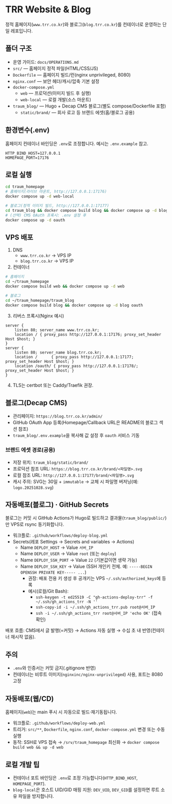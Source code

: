 # TRR Website & Blog

정적 홈페이지(`www.trr.co.kr`)와 블로그(`blog.trr.co.kr`)를 컨테이너로 운영하는 단일 레포입니다.

## 폴더 구조
- 운영 가이드: `docs/OPERATIONS.md`
- `src/` — 홈페이지 정적 파일(HTML/CSS/JS)
- `Dockerfile` — 홈페이지 빌드/런(nginx unprivileged, 8080)
- `nginx.conf` — 보안 헤더/캐시/압축 기본 설정
- `docker-compose.yml`
  - `web` — 프로덕션(이미지 빌드 후 실행)
  - `web-local` — 로컬 개발(소스 마운트)
- `traum_blog/` — Hugo + Decap CMS 블로그(별도 compose/Dockerfile 포함)
  - `static/brand/` — 회사 로고 등 브랜드 에셋(홈/블로그 공용)

## 환경변수(.env)
홈페이지 컨테이너 바인딩은 `.env`로 조정합니다. 예시는 `.env.example` 참고.

```
HTTP_BIND_HOST=127.0.0.1
HOMEPAGE_PORT=17176
```

## 로컬 실행
```bash
cd traum_homepage
# 홈페이지(라이브 마운트, http://127.0.0.1:17176)
docker compose up -d web-local

# 블로그(정적 이미지 빌드, http://127.0.0.1:17177)
cd traum_blog && docker compose build blog && docker compose up -d blog
# (선택) CMS OAuth 프록시: .env 설정 후
docker compose up -d oauth
```

## VPS 배포
1) DNS
   - `www.trr.co.kr` → VPS IP
   - `blog.trr.co.kr` → VPS IP
2) 컨테이너
```bash
# 홈페이지
cd ~/traum_homepage
docker compose build web && docker compose up -d web

# 블로그
cd ~/traum_homepage/traum_blog
docker compose build blog && docker compose up -d blog oauth
```
3) 리버스 프록시(Nginx 예시)
```
server {
    listen 80; server_name www.trr.co.kr;
    location / { proxy_pass http://127.0.0.1:17176; proxy_set_header Host $host; }
}
server {
    listen 80; server_name blog.trr.co.kr;
    location /      { proxy_pass http://127.0.0.1:17177; proxy_set_header Host $host; }
    location /oauth/ { proxy_pass http://127.0.0.1:17178/; proxy_set_header Host $host; }
}
```
4) TLS는 certbot 또는 Caddy/Traefik 권장.

## 블로그(Decap CMS)
- 관리페이지: `https://blog.trr.co.kr/admin/`
- GitHub OAuth App 등록(Homepage/Callback URL은 README의 블로그 섹션 참조)
- `traum_blog/.env.example`을 복사해 값 설정 후 `oauth` 서비스 기동

### 브랜드 에셋 경로(공용)
- 저장 위치: `traum_blog/static/brand/`
- 프로덕션 참조 URL: `https://blog.trr.co.kr/brand/<파일명>.svg`
- 로컬 참조 URL: `http://127.0.0.1:17177/brand/<파일명>.svg`
- 캐시 주의: SVG는 30일 + `immutable` → 교체 시 파일명 버저닝(예: `logo.20251028.svg`)

## 자동배포(블로그) · GitHub Secrets
블로그는 커밋 시 GitHub Actions가 Hugo로 빌드하고 결과물(`traum_blog/public/`)만 VPS로 rsync 동기화합니다.

- 워크플로: `.github/workflows/deploy-blog.yml`
- Secrets(레포 Settings → Secrets and variables → Actions)
  - Name `DEPLOY_HOST`  → Value `서버_IP`
  - Name `DEPLOY_USER`  → Value `root` (또는 `deploy`)
  - Name `DEPLOY_SSH_PORT` → Value `22` (기본값이면 생략 가능)
  - Name `DEPLOY_SSH_KEY` → Value (SSH 개인키 전체. 예: `-----BEGIN OPENSSH PRIVATE KEY----- ...`)  
    - 권장: 배포 전용 키 생성 후 공개키는 VPS `~/.ssh/authorized_keys`에 등록
    - 예시(로컬/Git Bash):
      - `ssh-keygen -t ed25519 -C "gh-actions-deploy-trr" -f ~/.ssh/gh_actions_trr -N ''`
      - `ssh-copy-id -i ~/.ssh/gh_actions_trr.pub root@서버_IP`
      - `ssh -i ~/.ssh/gh_actions_trr root@서버_IP 'echo OK'` (접속 확인)

배포 흐름: CMS에서 글 발행(=커밋) → Actions 자동 실행 → 수십 초 내 반영(컨테이너 재시작 없음).

## 주의
- `.env`와 인증서는 커밋 금지(.gitignore 반영)
- 컨테이너는 비루트 이미지(`nginxinc/nginx-unprivileged`) 사용, 포트는 8080 고정


## 자동배포(웹/CD)
홈페이지(`web`)는 main 푸시 시 자동으로 빌드·재기동됩니다.

- 워크플로: `.github/workflows/deploy-web.yml`
- 트리거: `src/**`, `Dockerfile`, `nginx.conf`, `docker-compose.yml` 변경 또는 수동 실행
- 동작: SSH로 VPS 접속 → `/srv/traum_homepage` 최신화 → `docker compose build web && up -d web`

## 로컬 개발 팁
- 컨테이너 포트 바인딩은 `.env`로 조정 가능합니다(`HTTP_BIND_HOST`, `HOMEPAGE_PORT`).
- `blog-local`은 호스트 UID/GID 매핑 지원: `DEV_UID`, `DEV_GID`를 설정하면 루트 소유 파일을 방지합니다.
